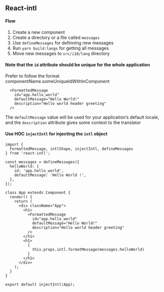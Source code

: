 ## React-intl

#### Flow

1. Create a new component 
2. Create a directory or a file called `messages`
3. Use `defineMessages` for definning new messages
4. Run `yarn build:langs` for getting all messages
5. Move new messages to `src/i18/lang` directory

#### Note that the `id` attribute should be unique for the whole application
Prefer to follow the format componentName.someUniqueIdWithInComponent
```
  <FormattedMessage
    id="app.hello_world"
    defaultMessage="Hello World!"
    description="Hello world header greeting"
  />
```

The `defaultMessage` value will be used for your application’s default locale,
and the `description` attribute gives some context to the translator

#### Use HOC `injectIntl` for injecting the `intl` object
```
import {
  FormattedMessage, intlShape, injectIntl, defineMessages
} from 'react-intl';

const messages = defineMessages({
  helloWorld: {
    id: 'app.hello_world',
    defaultMessage: 'Hello World !',
  },
});

class App extends Component {
  render() {
    return (
      <div className="App">
        <h1>
          <FormattedMessage
            id="app.hello_world"
            defaultMessage="Hello World!"
            description="Hello world header greeting"
          />
        </h1>
        <h1>
          {
            this.props.intl.formatMessage(messages.helloWorld)
          }
        </h1>
      </div>
    );
  }
}

export default injectIntl(App);
```